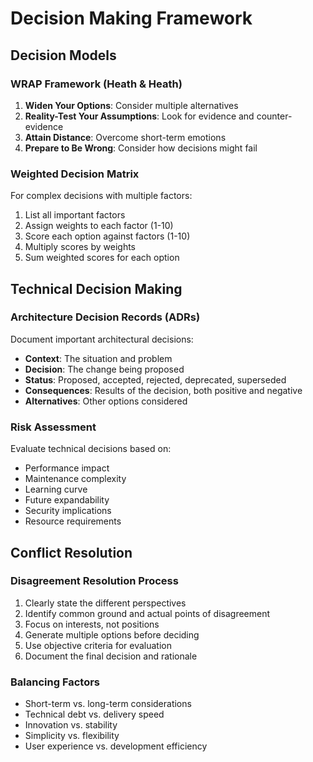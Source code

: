 
# Decision Making Framework

## Decision Models

### WRAP Framework (Heath & Heath)
1. **Widen Your Options**: Consider multiple alternatives
2. **Reality-Test Your Assumptions**: Look for evidence and counter-evidence
3. **Attain Distance**: Overcome short-term emotions
4. **Prepare to Be Wrong**: Consider how decisions might fail

### Weighted Decision Matrix
For complex decisions with multiple factors:
1. List all important factors
2. Assign weights to each factor (1-10)
3. Score each option against factors (1-10)
4. Multiply scores by weights
5. Sum weighted scores for each option

## Technical Decision Making

### Architecture Decision Records (ADRs)
Document important architectural decisions:
- **Context**: The situation and problem
- **Decision**: The change being proposed
- **Status**: Proposed, accepted, rejected, deprecated, superseded
- **Consequences**: Results of the decision, both positive and negative
- **Alternatives**: Other options considered

### Risk Assessment
Evaluate technical decisions based on:
- Performance impact
- Maintenance complexity
- Learning curve
- Future expandability
- Security implications
- Resource requirements

## Conflict Resolution

### Disagreement Resolution Process
1. Clearly state the different perspectives
2. Identify common ground and actual points of disagreement
3. Focus on interests, not positions
4. Generate multiple options before deciding
5. Use objective criteria for evaluation
6. Document the final decision and rationale

### Balancing Factors
- Short-term vs. long-term considerations
- Technical debt vs. delivery speed
- Innovation vs. stability
- Simplicity vs. flexibility
- User experience vs. development efficiency
